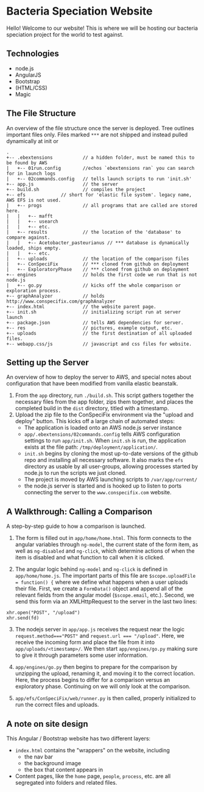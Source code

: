 # Bacteria Speciation Website

Hello! Welcome to our website! This is where we will be hosting our bacteria speciation project for the world to test against.

## Technologies
  - node.js
  - AngularJS
  - Bootstrap
  - (HTML/CSS)
  - Magic

## The File Structure
An overview of the file structure once the server is deployed. Tree outlines important files only. Files marked `***` are not shipped and instead pulled dynamically at init or
```
.
+-- .ebextensions 			// a hidden folder, must be named this to be found by AWS
|   +-- 01run.config 		//echos `ebextensions ran` you can search for in launch logs 
|   +-- 02commands.config	// tells launch scripts to run 'init.sh'
+-- app.js					// the server
+-- build.sh				// compiles the project
+-- efs				// short for 'elastic file system'. legacy name, AWS EFS is not used.
|   +-- progs				// all programs that are called are stored here.
|   |   +-- mafft
|   |   +-- usearch
|   |   +-- etc.
|   +-- results				// the location of the 'database' to compare against.
|   |   +-- Acetobacter_pasteurianus // *** database is dynamically loaded, ships empty.
|   |   +-- etc.
|   +-- uploads				// the location of the comparison files
|   +-- ConSpeciFix			// *** cloned from github on deployment
|   +-- ExploratoryPhase 	// *** cloned from github on deployment
+-- engines					// holds the first code we run that is not node.js
|   +-- go.py				// kicks off the whole comparison or exploration process.
+-- graphAnalyzer 			// holds http://www.conspecifix.com/graphAnalyzer
+-- index.html				// the website parent page.
+-- init.sh					// initializing script run at server launch
+-- package.json			// tells AWS dependencies for server.
+-- res						// pictures, example output, etc.
+-- uploads					// the first destination of all uploaded files.
+-- webapp.css/js			// javascript and css files for website.
```

## Setting up the Server

An overview of how to deploy the server to AWS, and special notes about configuration that have been modified from vanilla elastic beanstalk.
1. From the `app` directory, run `./build.sh`. This script gathers together the necessary files from the app folder, zips them together, and places the completed build in the `dist` directory, titled with a timestamp.
2. Upload the zip file to the ConSpeciFix environment via the "upload and deploy" button. This kicks off a large chain of automated steps:
	-  The application is loaded onto an AWS node.js server instance
	- `app/.ebextensions/02commands.config` tells AWS configuration settings to run `app/init.sh`. When `init.sh` is run, the application exists at the file path: `/tmp/deployment/application/`. 
	- `init.sh` begins by cloning the most up-to-date versions of the github repo and installing all necessary software. It also marks the `efs` directory as usable by all user-groups, allowing processes started  by node.js to run the scripts we just cloned.
	- The project is moved by AWS launching scripts to `/var/app/current/`
	- the node.js server is started and is hooked up to listen to ports connecting the server to the `www.conspecifix.com` website.

## A Walkthrough: Calling a Comparison
A step-by-step guide to how a comparison is launched.

1. The form is filled out in `app/home/home.html`. This form connects to the angular variables through `ng-model`, the current state of the form item, as well as `ng-disabled` and `ng-click`, which determine actions of when the item is disabled and what function to call when it is clicked.

2. The angular logic behind `ng-model` and `ng-click` is defined in `app/home/home.js`. The important parts of this file are `$scope.uploadFile = function() {` where we define what happens when a user uploads their file. First, we create a `FormData()` object and append all of the relevant fields from the angular model (`$scope.email`, etc.). Second, we send this form via an XMLHttpRequest to the server in the last two lines:
```
xhr.open("POST", "/upload")
xhr.send(fd)
```

3. The nodejs server in `app/app.js` receives the request near the logic `request.method==="POST"` and `request.url === "/upload"`. Here, we receive the incoming form and place the file from it into `app/uploads/<timestamp>/`. We then start `app/engines/go.py` making sure to give it through parameters some user information.

4. `app/engines/go.py` then begins to prepare for the comparison by unzipping the upload, renaming it, and moving it to the correct location. Here, the process begins to differ for a comparison versus an exploratory phase. Continuing on we will only look at the comparison.
5. `app/efs/ConSpeciFix/web/runner.py` is then called, properly initialized to run the correct files and uploads. 

## A note on site design

This Angular / Bootstrap website has two different layers:

 - `index.html` contains the "wrappers" on the website, including
   - the nav bar
   - the background image
   - the box that content appears in
 - Content pages, like the `home` page, `people`, `process`, etc. are all segregated into folders and related files.
